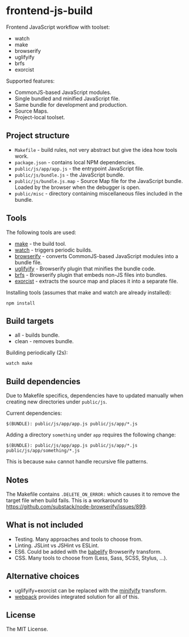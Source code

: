 # frontend-js-build

Frontend JavaScript workflow with toolset:

 * watch
 * make
 * browserify
 * uglifyify
 * brfs
 * exorcist

Supported features:

 * CommonJS-based JavaScript modules.
 * Single bundled and minified JavaScript file.
 * Same bundle for development and production.
 * Source Maps.
 * Project-local toolset.

## Project structure

 * `Makefile` - build rules, not very abstract but give the idea how tools work.
 * `package.json` - contains local NPM dependencies.
 * `public/js/app/app.js` - the entrypoint JavaScript file.
 * `public/js/bundle.js` - the JavaScript bundle.
 * `public/js/bundle.js.map` - Source Map file for the JavaScript bundle. Loaded by the browser
   when the debugger is open.
 * `public/misc` - directory containing miscellaneous files included in the bundle.

## Tools

The following tools are used:

 * [make](http://en.wikipedia.org/wiki/Make_%28software%29) - the build tool.
 * [watch](http://en.wikipedia.org/wiki/Watch_%28Unix%29) - triggers periodic builds.
 * [browserify](http://browserify.org/) - converts CommonJS-based JavaScript modules into a bundle file.
 * [uglifyify](https://github.com/hughsk/uglifyify) - Browserify plugin that minifies the bundle code.
 * [brfs](https://github.com/substack/brfs) - Browserify plugin that embeds non-JS files into bundles.
 * [exorcist](https://github.com/thlorenz/exorcist) - extracts the source map and places it into a separate file.

Installing tools (assumes that make and watch are already installed):

    npm install

## Build targets

 * all - builds bundle.
 * clean - removes bundle.

Building periodically (2s):

    watch make

## Build dependencies

Due to Makefile specifics, dependencies have to updated manually when
creating new directories under `public/js`.

Current dependencies:

    $(BUNDLE): public/js/app/app.js public/js/app/*.js

Adding a directory `something` under `app` requires the following change:

    $(BUNDLE): public/js/app/app.js public/js/app/*.js public/js/app/something/*.js

This is because `make` cannot handle recursive file patterns.

## Notes

The Makefile contains `.DELETE_ON_ERROR:` which causes it to remove the target file
when build fails. This is a workaround to <https://github.com/substack/node-browserify/issues/899>.

## What is not included

 * Testing. Many approaches and tools to choose from.
 * Linting. JSLint vs JSHint vs ESLint.
 * ES6. Could be added with the [babelify](https://github.com/babel/babelify) Browserify transform.
 * CSS. Many tools to choose from (Less, Sass, SCSS, Stylus, ...).

## Alternative choices

 * uglifyify+exorcist can be replaced with the [minifyify](https://github.com/ben-ng/minifyify) transform.
 * [webpack](https://github.com/webpack/webpack) provides integrated solution for all of this.

## License

The MIT License.
